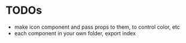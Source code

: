 # TODOs

- make icon component and pass props to them, to control color, etc
- each component in your own folder, export index
